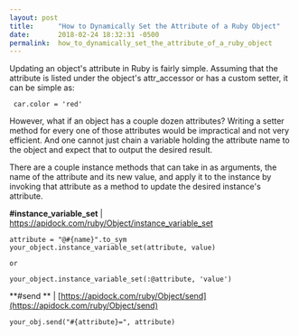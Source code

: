 ```yaml
---
layout: post
title:      "How to Dynamically Set the Attribute of a Ruby Object"
date:       2018-02-24 18:32:31 -0500
permalink:  how_to_dynamically_set_the_attribute_of_a_ruby_object
---
```



Updating an object's attribute in Ruby is fairly simple.  Assuming that the attribute is listed under the object's attr_accessor or has a custom setter, it can be simple as:

     car.color = 'red'

However, what if an object has a couple dozen attributes? Writing a setter method for every one of those attributes would be impractical and not very efficient.  And one cannot just chain a variable holding the attribute name to the object and expect that to output the desired result.

There are a couple instance methods that can take in as arguments, the name of the attribute and its new value, and apply it to the instance by invoking that attribute as a method to update the desired instance's attribute.

**#instance_variable_set** | https://apidock.com/ruby/Object/instance_variable_set

```
attribute = "@#{name}".to_sym
your_object.instance_variable_set(attribute, value)

or

your_object.instance_variable_set(:@attribute, 'value')
```

**#send ** | [https://apidock.com/ruby/Object/send](https://apidock.com/ruby/Object/send)

`your_obj.send("#{attribute}=", attribute)`

